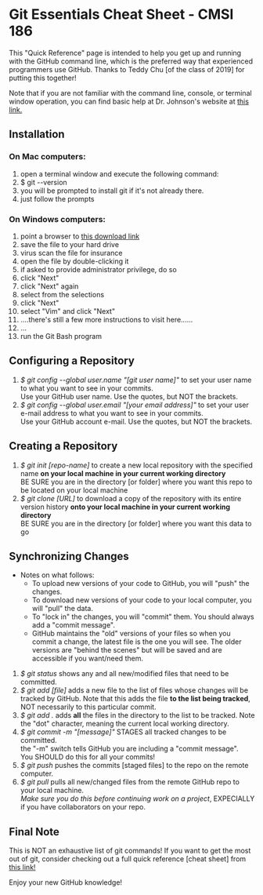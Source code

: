 # Git Essentials Cheat Sheet - CMSI 186

This "Quick Reference" page is intended to help you get up and running with the GitHub command line, which is the preferred way that experienced programmers use GitHub.
Thanks to Teddy Chu [of the class of 2019] for putting this together!

Note that if you are not familiar with the command line, console, or terminal window operation, you can find basic help at Dr. Johnson's website at [this link.](http://bjohnson.lmu.build/cmsi186web/commands.html)

## Installation
### On Mac computers:
1. open a terminal window and execute the following command:
1. $ git --version
1. you will be prompted to install git if it's not already there.
1. just follow the prompts

### On Windows computers:
1. point a browser to [this download link](https://git-scm.com/download/win)
1. save the file to your hard drive
1. virus scan the file for insurance
1. open the file by double-clicking it
1. if asked to provide administrator privilege, do so
1. click "Next"
1. click "Next" again
1. select from the selections
1. click "Next"
1. select "Vim" and click "Next" 
1. ....there's still a few more instructions to visit here......
1. ...
1. run the Git Bash program

## Configuring a Repository
1. *$ git config --global user.name "[git user name]"* to set your user name to what you want to see in your commits.<br />Use your GitHub user name.  Use the quotes, but NOT the brackets.
1. *$ git config --global user.email "[your email address]"* to set your user e-mail address to what you want to see in your commits.<br />Use your GitHub account e-mail.  Use the quotes, but NOT the brackets.

## Creating a Repository
1. *$ git init [repo-name]* to create a new local repository with the specified name **on your local machine in your current working directory**<br />BE SURE you are in the directory [or folder] where you want this repo to be located on your local machine
2. *$ git clone [URL]* to download a copy of the repository with its entire version history **onto your local machine in your current working directory**<br />BE SURE you are in the directory [or folder] where you want this data to go

## Synchronizing Changes
* Notes on what follows:
  * To upload new versions of your code to GitHub, you will "push" the changes.
  * To download new versions of your code to your local computer, you will "pull" the data.
  * To "lock in" the changes, you will "commit" them.  You should always add a "commit message".
  * GitHub maintains the "old" versions of your files so when you commit a change, the latest file is the one you will see.  The older versions are "behind the scenes" but will be saved and are accessible if you want/need them.

1. *$ git status* shows any and all new/modified files that need to be committed.
1. *$ git add [file]* adds a new file to the list of files whose changes will be tracked by GitHub.  Note that this adds the file **to the list being tracked**, NOT necessarily to this particular commit.
1. *$ git add .* adds **all** the files in the directory to the list to be tracked.  Note the "dot" character, meaning the current local working directory.
1. *$ git commit -m "[message]"* STAGES all tracked changes to be committed.<br />the "-m" switch tells GitHub you are including a "commit message".<br />You SHOULD do this for all your commits!
1. *$ git push* pushes the commits [staged files] to the repo on the remote computer.
1. *$ git pull* pulls all new/changed files from the remote GitHub repo to your local machine.<br />*Make sure you do this before continuing work on a project*, EXPECIALLY if you have collaborators on your repo.

## Final Note
This is NOT an exhaustive list of git commands!  If you want to get the most out of git, consider checking out a full quick reference [cheat sheet] from [this link!](https://services.github.com/on-demand/downloads/github-git-cheat-sheet.pdf)

Enjoy your new GitHub knowledge!
